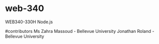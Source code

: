 # web-340
WEB340-330H Node.js

#contributors
Ms Zahra Massoud - Bellevue University
Jonathan Roland - Bellevue University
